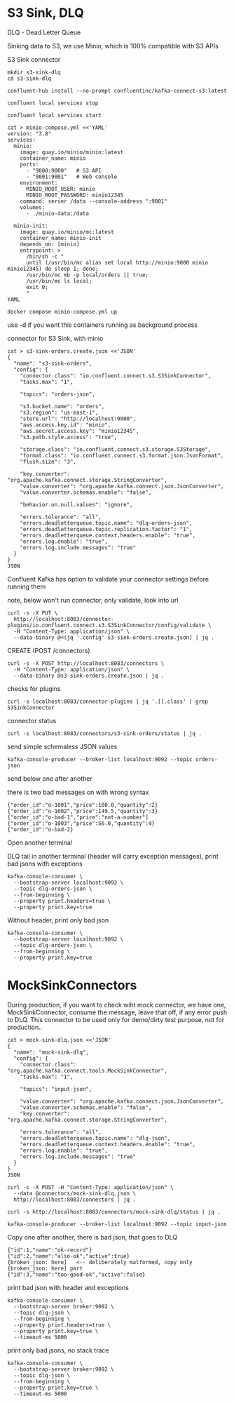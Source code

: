 # S3 Sink, DLQ

DLQ - Dead Letter Queue

Sinking data to S3, we use Minio, which is 100% compatible with S3 APIs 



S3 Sink connector

```
mkdir s3-sink-dlq
cd s3-sink-dlq
```

```
confluent-hub install --no-prompt confluentinc/kafka-connect-s3:latest
```

```
confluent local services stop
```

```
confluent local services start
```

```
cat > minio-compose.yml <<'YAML'
version: "3.8"
services:
  minio:
    image: quay.io/minio/minio:latest
    container_name: minio
    ports:
      - "9000:9000"   # S3 API
      - "9001:9001"   # Web console
    environment:
      MINIO_ROOT_USER: minio
      MINIO_ROOT_PASSWORD: minio12345
    command: server /data --console-address ":9001"
    volumes:
      - ./minio-data:/data

  minio-init:
    image: quay.io/minio/mc:latest
    container_name: minio-init
    depends_on: [minio]
    entrypoint: >
      /bin/sh -c "
      until (/usr/bin/mc alias set local http://minio:9000 minio minio12345) do sleep 1; done;
      /usr/bin/mc mb -p local/orders || true;
      /usr/bin/mc ls local;
      exit 0;
      "
YAML
```

```
docker compose minio-compose.yml up 
```

use -d if you want this containers running as background process


connector for S3 Sink, with minio

```
cat > s3-sink-orders.create.json <<'JSON'
{
  "name": "s3-sink-orders",
  "config": {
    "connector.class": "io.confluent.connect.s3.S3SinkConnector",
    "tasks.max": "1",

    "topics": "orders-json",

    "s3.bucket.name": "orders",
    "s3.region": "us-east-1",
    "store.url": "http://localhost:9000",
    "aws.access.key.id": "minio",
    "aws.secret.access.key": "minio12345",
    "s3.path.style.access": "true",

    "storage.class": "io.confluent.connect.s3.storage.S3Storage",
    "format.class": "io.confluent.connect.s3.format.json.JsonFormat",
    "flush.size": "3",

    "key.converter": "org.apache.kafka.connect.storage.StringConverter",
    "value.converter": "org.apache.kafka.connect.json.JsonConverter",
    "value.converter.schemas.enable": "false",

    "behavior.on.null.values": "ignore",

    "errors.tolerance": "all",
    "errors.deadletterqueue.topic.name": "dlq-orders-json",
    "errors.deadletterqueue.topic.replication.factor": "1",
    "errors.deadletterqueue.context.headers.enable": "true",
    "errors.log.enable": "true",
    "errors.log.include.messages": "true"
  }
}
JSON
```

Confluent Kafka has option to validate your connector settings before running them

note, below won't run connector, only validate, look into url

```
curl -s -X PUT \
  http://localhost:8083/connector-plugins/io.confluent.connect.s3.S3SinkConnector/config/validate \
  -H "Content-Type: application/json" \
  --data-binary @<(jq '.config' s3-sink-orders.create.json) | jq .
```

CREATE (POST /connectors) 

```
curl -s -X POST http://localhost:8083/connectors \
  -H "Content-Type: application/json" \
  --data-binary @s3-sink-orders.create.json | jq .
```

checks for plugins
```
curl -s localhost:8083/connector-plugins | jq '.[].class' | grep S3SinkConnector
```

connector status

```
curl -s localhost:8083/connectors/s3-sink-orders/status | jq .
```

send simple schemaless JSON values

```
kafka-console-producer --broker-list localhost:9092 --topic orders-json
```

send below one after another

there is two bad messages on with wrong syntax

```
{"order_id":"o-1001","price":100.0,"quantity":2}
{"order_id":"o-1002","price":149.5,"quantity":3}
{"order_id":"o-bad-1","price":"not-a-number"]
{"order_id":"o-1003","price":56.0,"quantity":4}
{"order_id":"o-bad-2}
```

Open another terminal

DLQ tail in another terminal (header will carry exception messages), print bad jsons with exceptions
```
kafka-console-consumer \
  --bootstrap-server localhost:9092 \
  --topic dlq-orders-json \
  --from-beginning \
  --property print.headers=true \
  --property print.key=true
```

Without header, print only bad json

```
kafka-console-consumer \
  --bootstrap-server localhost:9092 \
  --topic dlq-orders-json \
  --from-beginning \
  --property print.key=true
```


# MockSinkConnectors

During production, if you want to check wiht mock connector, we have one,
MockSinkConnector, consume the message, leave that off, if any error push to DLQ. This 
connector to be used only for demo/dirty test purpose, not for production..

```
cat > mock-sink-dlq.json <<'JSON'
{
  "name": "mock-sink-dlq",
  "config": {
    "connector.class": "org.apache.kafka.connect.tools.MockSinkConnector",
    "tasks.max": "1",

    "topics": "input-json",

    "value.converter": "org.apache.kafka.connect.json.JsonConverter",
    "value.converter.schemas.enable": "false",
    "key.converter": "org.apache.kafka.connect.storage.StringConverter",

    "errors.tolerance": "all",
    "errors.deadletterqueue.topic.name": "dlq-json",
    "errors.deadletterqueue.context.headers.enable": "true",
    "errors.log.enable": "true",
    "errors.log.include.messages": "true"
  }
}
JSON
```

```
curl -s -X POST -H "Content-Type: application/json" \
  --data @connectors/mock-sink-dlq.json \
  http://localhost:8083/connectors | jq .
```

```
curl -s http://localhost:8083/connectors/mock-sink-dlq/status | jq .
```

```
kafka-console-producer --broker-list localhost:9092 --topic input-json
```

Copy one after another, there is bad json, that goes to DLQ
```
{"id":1,"name":"ok-record"}
{"id":2,"name":"also-ok","active":true}
{broken_json: here]   <-- deliberately malformed, copy only  {broken_json: here] part
{"id":3,"name":"too-good-ok","active":false}
```

print bad json with header and exceptions

```
kafka-console-consumer \
  --bootstrap-server broker:9092 \
  --topic dlq-json \
  --from-beginning \
  --property print.headers=true \
  --property print.key=true \
  --timeout-ms 5000
```

print only bad jsons, no stack trace

```
kafka-console-consumer \
  --bootstrap-server broker:9092 \
  --topic dlq-json \
  --from-beginning \
  --property print.key=true \
  --timeout-ms 5000
```

